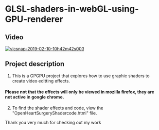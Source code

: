 # GLSL-shaders-in-webGL-using-GPU-renderer

## Video
[![vlcsnap-2019-02-10-10h42m42s003](https://user-images.githubusercontent.com/8284699/52532174-a6135900-2d20-11e9-8c8d-d3ed900cc162.png)](https://drive.google.com/open?id=1pJMscu4YfNP0NTGDXmvuapVf3t7HchTc)



## Project description

1. This is a GPGPU project that explores how to use graphic shaders to create video editting effects.

#### Please not that the effects will only be viewed in mozilla firefox, they are not active in google chrome.

2. To find the shader effects and code, view the "OpenHeartSurgeryShadercode.html" file.

Thank you very much for checking out my work
